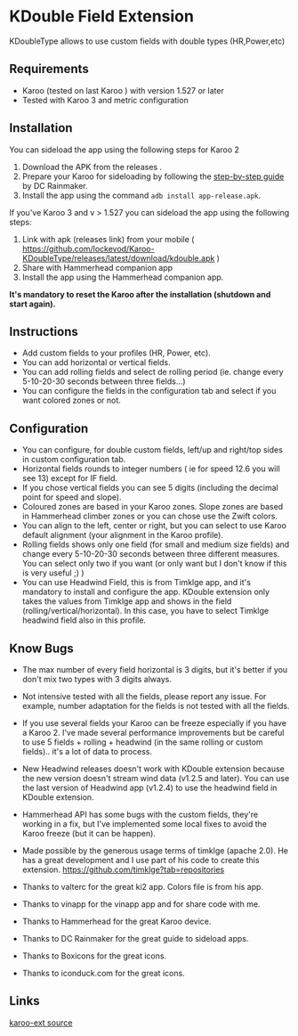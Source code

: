 # KDouble Field  Extension

KDoubleType allows to use custom fields with double types (HR,Power,etc)

## Requirements
- Karoo (tested on last Karoo ) with version 1.527 or later
- Tested with Karoo 3 and metric configuration

## Installation

You can sideload the app using the following steps for Karoo 2

1. Download the APK from the releases .
2. Prepare your Karoo for sideloading by following the [step-by-step guide](https://www.dcrainmaker.com/2021/02/how-to-sideload-android-apps-on-your-hammerhead-karoo-1-karoo-2.html) by DC Rainmaker.
3. Install the app using the command `adb install app-release.apk`.


If you've Karoo 3 and v > 1.527 you can sideload the app using the following steps:

1. Link with apk (releases link) from your mobile ( https://github.com/lockevod/Karoo-KDoubleType/releases/latest/download/kdouble.apk )
2. Share with Hammerhead companion app
3. Install the app using the Hammerhead companion app.

**It's mandatory to reset the Karoo after the installation (shutdown and start again).**

## Instructions

- Add custom fields to your profiles (HR, Power, etc).
- You can add horizontal or vertical fields.
- You can add rolling fields and select de rolling period (ie. change every 5-10-20-30 seconds between three fields...)
- You can configure the fields in the configuration tab and select if you want colored zones or not.

## Configuration
- You can configure, for double custom fields, left/up and right/top sides in custom configuration tab.
- Horizontal fields rounds to integer numbers ( ie for speed 12.6 you will see 13) except for IF field.
- If you chose vertical fields you can see 5 digits (including the decimal point for speed and slope).
- Coloured zones are based in your Karoo zones. Slope zones are based in Hammerhead climber zones or you can chose use the Zwift colors.
- You can align  to the left, center or right, but you can select to use Karoo default alignment (your alignment in the Karoo profile).
- Rolling fields shows only one field (for small and medium size fields) and change every 5-10-20-30 seconds between three different measures. You can select only two if you want (or only want but I don't know if this is very useful ;) )
- You can use Headwind Field, this is from Timklge app, and it's mandatory to install and configure the app. KDouble extension only takes the values from Timklge app and shows in the field (rolling/vertical/horizontal).
In this case, you have to select Timklge headwind field also in this profile.

## Know Bugs
- The max number of every field horizontal is 3 digits, but it's better if you don't mix two types with 3 digits always.
- Not intensive tested with all the fields, please report any issue. For example, number adaptation for the fields is not tested with all the fields.
- If you use several fields your Karoo can be freeze especially if you have a Karoo 2. I've made several performance improvements but be careful to use 5 fields + rolling + headwind (in the same rolling or custom fields).. it's a lot of data to process.
- New Headwind releases doesn't work with KDouble extension because the new version doesn't stream wind data (v1.2.5 and later). You can use the last version of Headwind app (v1.2.4) to use the headwind field in KDouble extension.
- Hammerhead API has some bugs with the custom fields, they're working in a fix, but I've implemented some local fixes to avoid the Karoo freeze (but it can be happen).

- Made possible by the generous usage terms of timklge (apache 2.0). He has a great development and I use part of his code to create this extension.
  https://github.com/timklge?tab=repositories
- Thanks to valterc for the great ki2 app. Colors file is from his app.
- Thanks to vinapp for the vinapp app and for share code with me. 
- Thanks to Hammerhead for the great Karoo device.
- Thanks to DC Rainmaker for the great guide to sideload apps.
- Thanks to Boxicons for the great icons.
- Thanks to iconduck.com for the great icons.

## Links

[karoo-ext source](https://github.com/hammerheadnav/karoo-ext)
